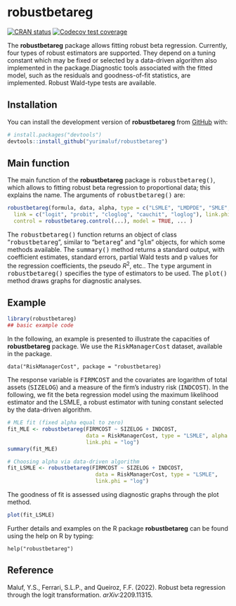 
<!-- README.md is generated from README.Rmd. Please edit that file -->

# robustbetareg

<!-- badges: start -->

[![CRAN
status](https://www.r-pkg.org/badges/version/robustbetareg)](https://CRAN.R-project.org/package=robustbetareg)
[![Codecov test
coverage](https://codecov.io/gh/yurimaluf/robustbetareg/branch/main/graph/badge.svg)](https://app.codecov.io/gh/yurimaluf/robustbetareg?branch=main)
<!-- badges: end -->

The **robustbetareg** package allows fitting robust beta regression.
Currently, four types of robust estimators are supported. They depend on
a tuning constant which may be fixed or selected by a data-driven
algorithm also implemented in the package.Diagnostic tools associated
with the fitted model, such as the residuals and goodness-of-fit
statistics, are implemented. Robust Wald-type tests are available.

## Installation

You can install the development version of **robustbetareg** from
[GitHub](https://github.com/) with:

``` r
# install.packages("devtools")
devtools::install_github("yurimaluf/robustbetareg")
```

## Main function

The main function of the $\textbf{robustbetareg}$ package is
<tt>robustbetareg()</tt>, which allows to fitting robust beta regression
to proportional data; this explains the name. The arguments of
<tt>robustbetareg()</tt> are:

``` r
robustbetareg(formula, data, alpha, type = c("LSMLE", "LMDPDE", "SMLE", "MDPDE"),
  link = c("logit", "probit", "cloglog", "cauchit", "loglog"), link.phi = NULL,
  control = robustbetareg.control(...), model = TRUE, ... )
```

The <tt>robustbetareg()</tt> function returns an object of class
“<tt>robustbetareg</tt>”, similar to “<tt>betareg</tt>” and
“<tt>glm</tt>” objects, for which some methods available. The
<tt>summary()</tt> method returns a standard output, with coefficient
estimates, standard errors, partial Wald tests and p values for the
regression coefficients, the pseudo $R^2$, etc.. The <tt>type</tt>
argument in <tt>robustbetareg()</tt> specifies the type of estimators to
be used. The <tt>plot()</tt> method draws graphs for diagnostic
analyses.

## Example

``` r
library(robustbetareg)
## basic example code
```

In the following, an example is presented to illustrate the capacities
of $\textbf{robustbetareg}$ package. We use the <tt>RiskManagerCost</tt>
dataset, available in the package.

    data("RiskManagerCost", package = "robustbetareg)

The response variable is <tt>FIRMCOST</tt> and the covariates are
logarithm of total assets (<tt>SIZELOG</tt>) and a measure of the firm’s
industry risk (<tt>INDCOST</tt>). In the following, we fit the beta
regression model using the maximum likelihood estimator and the LSMLE, a
robust estimator with tuning constant selected by the data-driven
algorithm.

``` r
# MLE fit (fixed alpha equal to zero)
fit_MLE <- robustbetareg(FIRMCOST ~ SIZELOG + INDCOST,
                         data = RiskManagerCost, type = "LSMLE", alpha = 0,
                         link.phi = "log")
summary(fit_MLE)

# Choosing alpha via data-driven algorithm
fit_LSMLE <- robustbetareg(FIRMCOST ~ SIZELOG + INDCOST,
                            data = RiskManagerCost, type = "LSMLE",
                            link.phi = "log")
```

The goodness of fit is assessed using diagnostic graphs through the plot
method.

``` r
plot(fit_LSMLE)
```

Further details and examples on the R package $\textbf{robustbetareg}$
can be found using the help on R by typing:

    help("robustbetareg")

## Reference

Maluf, Y.S., Ferrari, S.L.P., and Queiroz, F.F. (2022). Robust beta
regression through the logit transformation.
$\textit{arXiv}$:2209.11315.
